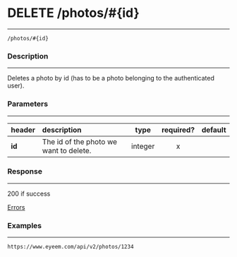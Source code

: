 # DELETE /photos/#{id} 
***
`/photos/#{id}`

### Description
***
Deletes a photo by id (has to be a photo belonging to the authenticated user).

### Parameters
***

|header| description| type |required? |default|
|:---------|:--------------|:----------:|:------------:|:------------:|
|**id**|The id of the photo we want to delete.|integer|x||


### Response
***



200 if success

[Errors](../../resources/errors.md)

### Examples
***

`https://www.eyeem.com/api/v2/photos/1234`




 